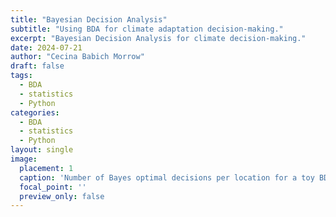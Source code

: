 ```yaml
---
title: "Bayesian Decision Analysis"
subtitle: "Using BDA for climate adaptation decision-making."
excerpt: "Bayesian Decision Analysis for climate decision-making."
date: 2024-07-21
author: "Cecina Babich Morrow"
draft: false
tags:
  - BDA
  - statistics
  - Python
categories:
  - BDA
  - statistics
  - Python
layout: single
image:
  placement: 1
  caption: 'Number of Bayes optimal decisions per location for a toy BDA example'
  focal_point: ''
  preview_only: false
---
```



